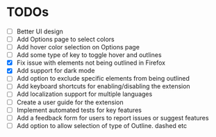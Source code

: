 # TODOs

- [ ] Better UI design
- [ ] Add Options page to select colors
- [ ] Add hover color selection on Options page
- [ ] Add some type of key to toggle hover and outlines
- [x] Fix issue with elements not being outlined in Firefox
- [x] Add support for dark mode
- [ ] Add option to exclude specific elements from being outlined
- [ ] Add keyboard shortcuts for enabling/disabling the extension
- [ ] Add localization support for multiple languages
- [ ] Create a user guide for the extension
- [ ] Implement automated tests for key features
- [ ] Add a feedback form for users to report issues or suggest features
- [ ] Add option to allow selection of type of Outline. dashed etc
